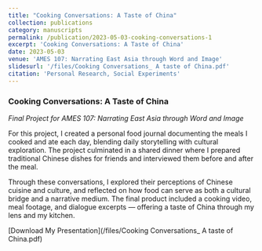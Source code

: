 ```yaml
---
title: "Cooking Conversations: A Taste of China"
collection: publications
category: manuscripts
permalink: /publication/2023-05-03-cooking-conversations-1
excerpt: 'Cooking Conversations: A Taste of China'
date: 2023-05-03
venue: 'AMES 107: Narrating East Asia through Word and Image'
slidesurl: '/files/Cooking Conversations_ A taste of China.pdf'
citation: 'Personal Research, Social Experiments'
---
```


### Cooking Conversations: A Taste of China  
*Final Project for AMES 107: Narrating East Asia through Word and Image*

For this project, I created a personal food journal documenting the meals I cooked and ate each day, blending daily storytelling with cultural exploration. The project culminated in a shared dinner where I prepared traditional Chinese dishes for friends and interviewed them before and after the meal. 

Through these conversations, I explored their perceptions of Chinese cuisine and culture, and reflected on how food can serve as both a cultural bridge and a narrative medium. The final product included a cooking video, meal footage, and dialogue excerpts — offering a taste of China through my lens and my kitchen.

[Download My Presentation](/files/Cooking Conversations_ A taste of China.pdf)

